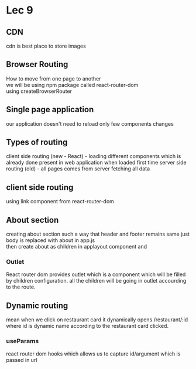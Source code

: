 # Lec 9

## CDN  

cdn is best place to store images  

## Browser Routing

How to move from one page to another  
we will be using npm package called react-router-dom  
using createBrowserRouter

## Single page application

our application doesn't need to reload only few components changes

## Types of routing

client side routing (new - React) - loading different components which is already done present in web application when loaded first time
server side routing (old) - all pages comes from server fetching all data

## client side routing

using link component from react-router-dom

## About section  

creating about section such a way that header and footer remains same just body is replaced with about in app.js  
then create about as children in applayout component and  

### Outlet  

React router dom provides outlet which is a component which will be filled by children configuration. all the children will be going in outlet accourding to the route.  

## Dynamic routing

mean when we click on restaurant card it dynamically opens
/restaurant/:id where id is dynamic name according to the restaurant card clicked.  

### useParams

react router dom hooks which allows us to capture id/argument which is passed in url

